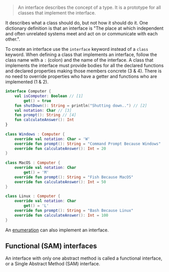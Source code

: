 > An interface describes the concept of a type. It is a prototype for all classes that implement the interface.

It describes what a class should do, but not how it should do it. One dictionary definition is that an interface is "The place at which independent and often unrelated systems meet and act on or communicate with each other.".

To create an interface use the `interface` keyword instead of a `class` keyword. When defining a class that implements an interface, follow the class name with a `:` (colon) and the name of the interface.
A class that implements the interface must provide bodies for all the declared functions and declared properties making those members concrete (3 & 4). There is no need to override properties who have a getter and functions who are implemented (1 & 2).
```kt
interface Computer {  
	val isComputer: Boolean // [1]
		get() = true 
	fun shutDown(): String = println("Shutting down..") // [2]
    val notation: Char // [3]
    fun prompt(): String // [4]
    fun calculateAnswer(): Int  
}  
  
class Windows : Computer {  
    override val notation: Char = 'W'  
    override fun prompt(): String = "Command Prompt Because Windows"  
    override fun calculateAnswer(): Int = 20  
}  
  
class MacOS : Computer {  
    override val notation: Char  
        get() = 'M'  
    override fun prompt(): String = "Fish Because MacOS"  
    override fun calculateAnswer(): Int = 50  
}  
  
class Linux : Computer {  
    override val notation: Char  
        get() = 'L'  
    override fun prompt(): String = "Bash Because Linux"  
    override fun calculateAnswer(): Int = 100  
}
```

An [enumeration](Enumerations.md) can also implement an interface.

## Functional (SAM) interfaces
An interface with only one abstract method is called a functional interface, or a Single Abstract Method (SAM) interface.
